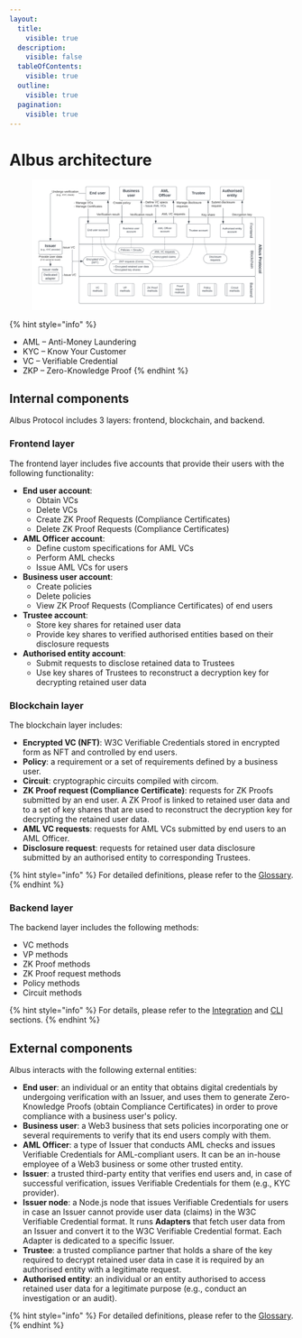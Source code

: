 ```yaml
---
layout:
  title:
    visible: true
  description:
    visible: false
  tableOfContents:
    visible: true
  outline:
    visible: true
  pagination:
    visible: true
---
```


# Albus architecture

<figure><img src="/docs/gitbook-sync/.gitbook/assets/albus-architecture.png" alt="Albus architecture diagram"><figcaption></figcaption></figure>

{% hint style="info" %}
* AML – Anti-Money Laundering
* KYC – Know Your Customer
* VC – Verifiable Credential
* ZKP – Zero-Knowledge Proof
{% endhint %}

## Internal components

Albus Protocol includes 3 layers: frontend, blockchain, and backend.

### Frontend layer

The frontend layer includes five accounts that provide their users with the following functionality:

* **End user account**:
  * Obtain VCs
  * Delete VCs
  * Create ZK Proof Requests (Compliance Certificates)
  * Delete ZK Proof Requests (Compliance Certificates)
* **AML Officer account**:
  * Define custom specifications for AML VCs
  * Perform AML checks
  * Issue AML VCs for users
* **Business user account**:
  * Create policies
  * Delete policies
  * View ZK Proof Requests (Compliance Certificates) of end users
* **Trustee account**:
  * Store key shares for retained user data
  * Provide key shares to verified authorised entities based on their disclosure requests
* **Authorised entity account**:
  * Submit requests to disclose retained data to Trustees
  * Use key shares of Trustees to reconstruct a decryption key for decrypting retained user data

### Blockchain layer

The blockchain layer includes:

* **Encrypted VC (NFT)**: W3C Verifiable Credentials stored in encrypted form as NFT and controlled by end users.
* **Policy**: a requirement or a set of requirements defined by a business user.
* **Circuit**: cryptographic circuits compiled with circom.
* **ZK Proof request (Compliance Certificate)**: requests for ZK Proofs submitted by an end user. A ZK Proof is linked to retained user data and to a set of key shares that are used to reconstruct the decryption key for decrypting the retained user data.
* **AML VC requests**: requests for AML VCs submitted by end users to an AML Officer.
* **Disclosure request**: requests for retained user data disclosure submitted by an authorised entity to corresponding Trustees.

{% hint style="info" %}
For detailed definitions, please refer to the [Glossary](/docs/gitbook-sync/glossary.md).
{% endhint %}

### Backend layer

The backend layer includes the following methods:

* VC methods
* VP methods
* ZK Proof methods
* ZK Proof request methods
* Policy methods
* Circuit methods

{% hint style="info" %}
For details, please refer to the [Integration](/docs/gitbook-sync/integration.md) and [CLI](/docs/gitbook-sync/albus-cli.md) sections.
{% endhint %}

## External components

Albus interacts with the following external entities:

- **End user**: an individual or an entity that obtains digital credentials by undergoing verification with an Issuer, and uses them to generate Zero-Knowledge Proofs (obtain Compliance Certificates) in order to prove compliance with a business user's policy.
- **Business user**: a Web3 business that sets policies incorporating one or several requirements to verify that its end users comply with them.
- **AML Officer**: a type of Issuer that conducts AML checks and issues Verifiable Credentials for AML-compliant users. It can be an in-house employee of a Web3 business or some other trusted entity.
- **Issuer**: a trusted third-party entity that verifies end users and, in case of successful verification, issues Verifiable Credentials for them (e.g., KYC provider).
- **Issuer node**: a Node.js node that issues Verifiable Credentials for users in case an Issuer cannot provide user data (claims) in the W3C Verifiable Credential format. It runs **Adapters** that fetch user data from an Issuer and convert it to the W3C Verifiable Credential format. Each Adapter is dedicated to a specific Issuer.
- **Trustee**: a trusted compliance partner that holds a share of the key required to decrypt retained user data in case it is required by an authorised entity with a legitimate request.
- **Authorised entity**: an individual or an entity authorised to access retained user data for a legitimate purpose (e.g., conduct an investigation or an audit).

{% hint style="info" %}
For detailed definitions, please refer to the [Glossary](/docs/gitbook-sync/glossary.md).
{% endhint %}
